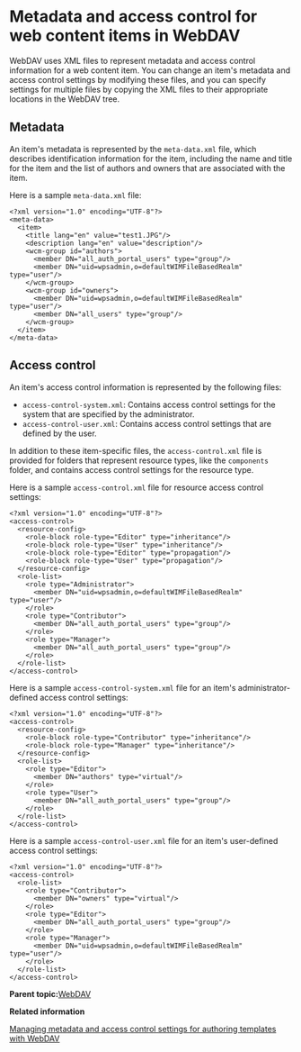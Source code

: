 # Metadata and access control for web content items in WebDAV 

WebDAV uses XML files to represent metadata and access control information for a web content item. You can change an item's metadata and access control settings by modifying these files, and you can specify settings for multiple files by copying the XML files to their appropriate locations in the WebDAV tree.

## Metadata

An item's metadata is represented by the `meta-data.xml` file, which describes identification information for the item, including the name and title for the item and the list of authors and owners that are associated with the item.

Here is a sample `meta-data.xml` file:

```
<?xml version="1.0" encoding="UTF-8"?>
<meta-data>
  <item>
    <title lang="en" value="test1.JPG"/>
    <description lang="en" value="description"/>
    <wcm-group id="authors">
      <member DN="all_auth_portal_users" type="group"/>
      <member DN="uid=wpsadmin,o=defaultWIMFileBasedRealm" type="user"/>
    </wcm-group>
    <wcm-group id="owners">
      <member DN="uid=wpsadmin,o=defaultWIMFileBasedRealm" type="user"/>
      <member DN="all_users" type="group"/>
    </wcm-group>
  </item>
</meta-data>
```

## Access control

An item's access control information is represented by the following files:

-   `access-control-system.xml`: Contains access control settings for the system that are specified by the administrator.
-   `access-control-user.xml`: Contains access control settings that are defined by the user.

In addition to these item-specific files, the `access-control.xml` file is provided for folders that represent resource types, like the `components` folder, and contains access control settings for the resource type.

Here is a sample `access-control.xml` file for resource access control settings:

```
<?xml version="1.0" encoding="UTF-8"?>
<access-control>
  <resource-config>
    <role-block role-type="Editor" type="inheritance"/>
    <role-block role-type="User" type="inheritance"/>
    <role-block role-type="Editor" type="propagation"/>
    <role-block role-type="User" type="propagation"/>
  </resource-config>
  <role-list>
    <role type="Administrator">
      <member DN="uid=wpsadmin,o=defaultWIMFileBasedRealm" type="user"/>
    </role>
    <role type="Contributor">
      <member DN="all_auth_portal_users" type="group"/>
    </role>
    <role type="Manager">
      <member DN="all_auth_portal_users" type="group"/>
    </role>
  </role-list>
</access-control>
```

Here is a sample `access-control-system.xml` file for an item's administrator-defined access control settings:

```
<?xml version="1.0" encoding="UTF-8"?>
<access-control>
  <resource-config>
    <role-block role-type="Contributor" type="inheritance"/>
    <role-block role-type="Manager" type="inheritance"/>
  </resource-config>
  <role-list>
    <role type="Editor">
      <member DN="authors" type="virtual"/>
    </role>
    <role type="User">
      <member DN="all_auth_portal_users" type="group"/>
    </role>
  </role-list>
</access-control>
```

Here is a sample `access-control-user.xml` file for an item's user-defined access control settings:

```
<?xml version="1.0" encoding="UTF-8"?>
<access-control>
  <role-list>
    <role type="Contributor">
      <member DN="owners" type="virtual"/>
    </role>
    <role type="Editor">
      <member DN="all_auth_portal_users" type="group"/>
    </role>
    <role type="Manager">
      <member DN="uid=wpsadmin,o=defaultWIMFileBasedRealm" type="user"/>
    </role>
  </role-list>
</access-control>
```

**Parent topic:**[WebDAV](../wcm/wcm_webdav_overview.md)

**Related information**  


[Managing metadata and access control settings for authoring templates with WebDAV ](../wcm/wcm_webdav_authtemp.md)

